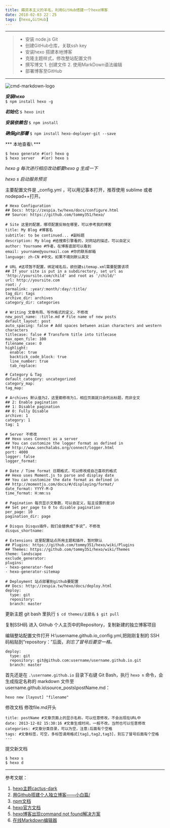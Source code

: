 ```yaml
---
title: 薅资本主义的羊毛，利用GitHub搭建一个hexo博客
date: 2018-02-03 22：25
tags: [hexo,GitHub]
---
```


------



> * 安装 node.js Git
> * 创建GitHub仓库，关联ssh key
> * 安装hexo 搭建本地博客
> * 克隆主题样式，修改整站配置文件
> * 撰写博文 1. 创建文件 2. 使用MarkDown语法编辑
> * 部署博客至GitHub 



------


![cmd-markdown-logo](https://cloud.githubusercontent.com/assets/2175271/19885143/62e9269c-a01d-11e6-8e26-e36a36201d88.png)



***安装hexo***                
`$ npm install hexo -g`

***初始化***
`$ hexo init`

***安装依赖包***
`$ npm install`

***确保git部署***
`$ npm install hexo-deployer-git --save`

*** 本地查看\ ***
```
$ hexo generate #(or) hexo g
$ hexo server   #(or) hexo s
```
*hexo g 每次进行相应改动都要hexo g 生成一下*

*hexo s 启动服务预览*

主要配置文件是 _config.yml ，可以用记事本打开，推荐使用 sublime 或者nodepad++打开。


```
# Hexo Configuration
## Docs: http://zespia.tw/hexo/docs/configure.html
## Source: https://github.com/tommy351/hexo/

# Site 这里的配置，哪项配置反映在哪里，可以参考我的博客
title: My Blog #博客名
subtitle: to be continued... #副标题
description: My blog #给搜索引擎看的，对网站的描述，可以自定义
author: Yourname #作者，在博客底部可以看到
email: yourname@yourmail.com #你的联系邮箱
language: zh-CN #中文。如果不填则默认英文

# URL #这项暂不配置，绑定域名后，欲创建sitemap.xml需要配置该项
## If your site is put in a subdirectory, set url as 'http://yoursite.com/child' and root as '/child/'
url: http://yoursite.com
root: /
permalink: :year/:month/:day/:title/
tag_dir: tags
archive_dir: archives
category_dir: categories

# Writing 文章布局、写作格式的定义，不修改
new_post_name: :title.md # File name of new posts
default_layout: post
auto_spacing: false # Add spaces between asian characters and western characters
titlecase: false # Transform title into titlecase
max_open_file: 100
filename_case: 0
highlight:
  enable: true
  backtick_code_block: true
  line_number: true
  tab_replace:

# Category & Tag
default_category: uncategorized
category_map:
tag_map:

# Archives 默认值为2，这里都修改为1，相应页面就只会列出标题，而非全文
## 2: Enable pagination
## 1: Disable pagination
## 0: Fully Disable
archive: 1
category: 1
tag: 1

# Server 不修改
## Hexo uses Connect as a server
## You can customize the logger format as defined in
## http://www.senchalabs.org/connect/logger.html
port: 4000
logger: false
logger_format:

# Date / Time format 日期格式，可以修改成自己喜欢的格式
## Hexo uses Moment.js to parse and display date
## You can customize the date format as defined in
## http://momentjs.com/docs/#/displaying/format/
date_format: YYYY-M-D
time_format: H:mm:ss

# Pagination 每页显示文章数，可以自定义，贴主设置的是10
## Set per_page to 0 to disable pagination
per_page: 10
pagination_dir: page

# Disqus Disqus插件，我们会替换成“多说”，不修改
disqus_shortname:

# Extensions 这里配置站点所用主题和插件，暂时默认
## Plugins: https://github.com/tommy351/hexo/wiki/Plugins
## Themes: https://github.com/tommy351/hexo/wiki/Themes
theme: landscape
exclude_generator:
plugins:
- hexo-generator-feed
- hexo-generator-sitemap

# Deployment 站点部署到github要配置
## Docs: http://zespia.tw/hexo/docs/deploy.html
deploy:
  type: git
  repository: 
  branch: master
```
更新主题
git bash 里执行
`$ cd themes/主题名`
`$ git pull`

 复制SSH码
进入 Github 个人主页中的Repository，复制新建的独立博客项目

 编辑整站配置文件打开 H:\username.github.io_config.yml,把刚刚复制的 SSH 码粘贴到“repository：”后面，*别忘了冒号后要空一格。*
```
deploy:
  type: git
  repository: git@github.com:username/username.github.io.git
  branch: master
```
首先还是在 `.\username.github.io` 目录下右键 Git Bash，执行 `hexo n` 命令，会生成指定名称的 markdown 文件至 username.github.io\source_posts\postName.md：

    hexo new [layout] "filename"
    
    
修改文档
修改file.md开头

```
title: postName #文章页面上的显示名称，可以任意修改，不会出现在URL中
date: 2013-12-02 15:30:16 #文章生成时间，一般不改，当然也可以任意修改
categories: #文章分类目录，可以为空，注意:后面有个空格
tags: #文章标签，可空，多标签请用格式[tag1,tag2,tag3]，别忘了冒号后面有个空格
---
```





提交新文档
```
$ hexo s
$ hexo d
```


---
参考文献：

1. [hexo主题cactus-dark](https://github.com/probberechts/cactus-dark)
2. [用Github搭建个人独立博客——小白篇/](http://www.wuyalan.com/2016/02/23/%E7%94%A8Github%E6%90%AD%E5%BB%BA%E4%B8%AA%E4%BA%BA%E7%8B%AC%E7%AB%8B%E5%8D%9A%E5%AE%A2%E2%80%94%E2%80%94%E5%B0%8F%E7%99%BD%E7%AF%87/)
3. [npm文档](http://www.runoob.com/nodejs/nodejs-npm.html)
4. [hexo官方文档](https://hexo.io/docs/index.html)
5. [ hexo博客出现command not found解决方案](http://blog.csdn.net/whjkm/article/details/42675579)
6. [在线Markdown编辑器](https://zybuluo.com/mdeditor)







